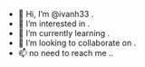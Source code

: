 - 👋 Hi, I’m @ivanh33 .
- 👀 I’m interested in .
- 🌱 I’m currently learning .
- 💞️ I’m looking to collaborate on .
- 📫 no need to reach me ..
<!---
ivanh33/ivanh33 is a ✨ special ✨ repository because its `README.md` (this file) appears on your GitHub profile.
You can click the Preview link to take a look at your changes.
--->
